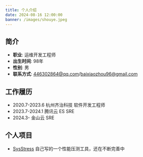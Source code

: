 ```yaml
---
title: 个人介绍
date: 2024-08-16 12:00:00
banner: /images/shouye.jpeg
---
```


## 简介
- **职业**:     运维开发工程师
- **出生时间**:  98年
- **性别**:     男
- **联系方式**:  446302864@qq.com/baixiaozhou96@gmail.com

## 工作履历
- 2020.7-2023.6  杭州齐治科技 软件开发工程师
- 2023.7-2024.1  腾讯云 ES SRE
- 2024.3-        金山云 SRE


## 个人项目
- [SysStress](https://github.com/baixiaozhou/SysStress) 自己写的一个性能压测工具，还在不断完善中
